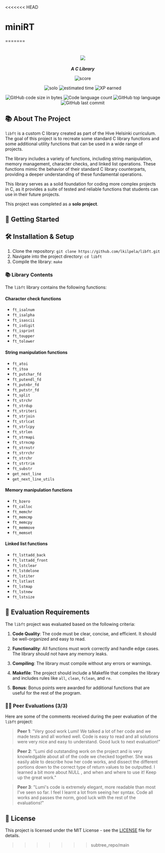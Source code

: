 <<<<<<< HEAD
# miniRT
=======
<h1 align="center">
	<img src="https://github.com/lkilpela/42-project-badges/blob/main/badges/libftm.png" />
</h1>

<p align="center">
	<b><i>A C Library</i></b><br>
</p>

<p align="center">
    <img alt="score" src="https://img.shields.io/badge/score-125%2F100-brightgreen" />
<p align="center">
    <img alt="solo" src="https://img.shields.io/badge/solo-yellow" />
    <img alt="estimated time" src="https://img.shields.io/badge/time%20spent-70%20hours-blue" />
    <img alt="XP earned" src="https://img.shields.io/badge/XP%20earned-462-orange" />
<p align="center">
	<img alt="GitHub code size in bytes" src="https://img.shields.io/github/languages/code-size/lkilpela/libft?color=lightblue" />
	<img alt="Code language count" src="https://img.shields.io/github/languages/count/lkilpela/libft?color=yellow" />
	<img alt="GitHub top language" src="https://img.shields.io/github/languages/top/lkilpela/libft?color=blue" />
	<img alt="GitHub last commit" src="https://img.shields.io/github/last-commit/lkilpela/libft?color=green" />
</p>

## 📚 About The Project

`libft` is a custom C library created as part of the Hive Helsinki curriculum. The goal of this project is to recreate some standard C library functions and some additional utility functions that can be used in a wide range of projects.

The library includes a variety of functions, including string manipulation, memory management, character checks, and linked list operations. These functions mimic the behavior of their standard C library counterparts, providing a deeper understanding of these fundamental operations.

This library serves as a solid foundation for coding more complex projects in C, as it provides a suite of tested and reliable functions that students can use in their future projects.

This project was completed as a **solo project**.

## 🏁 Getting Started

## 🛠️ Installation & Setup

1. Clone the repository: `git clone https://github.com/lkilpela/libft.git`
2. Navigate into the project directory: `cd libft`
3. Compile the library: `make`

### 📚 Library Contents

The `libft` library contains the following functions:

#### Character check functions
- `ft_isalnum`
- `ft_isalpha`
- `ft_isascii`
- `ft_isdigit`
- `ft_isprint`
- `ft_toupper`
- `ft_tolower`

#### String manipulation functions
- `ft_atoi`
- `ft_itoa`
- `ft_putchar_fd`
- `ft_putendl_fd`
- `ft_putnbr_fd`
- `ft_putstr_fd`
- `ft_split`
- `ft_strchr`
- `ft_strdup`
- `ft_striteri`
- `ft_strjoin`
- `ft_strlcat`
- `ft_strlcpy`
- `ft_strlen`
- `ft_strmapi`
- `ft_strncmp`
- `ft_strnstr`
- `ft_strrchr`
- `ft_strchr`
- `ft_strtrim`
- `ft_substr`
- `get_next_line`
- `get_next_line_utils`

#### Memory manipulation functions
- `ft_bzero`
- `ft_calloc`
- `ft_memchr`
- `ft_memcmp`
- `ft_memcpy`
- `ft_memmove`
- `ft_memset`

#### Linked list functions
- `ft_lsttadd_back`
- `ft_lsttadd_front`
- `ft_lstclear`
- `ft_lstdelone`
- `ft_lstiter`
- `ft_lstlast`
- `ft_lstmap`
- `ft_lstnew`
- `ft_lstsize`

## 📝 Evaluation Requirements

The `libft` project was evaluated based on the following criteria:

1. **Code Quality**: The code must be clear, concise, and efficient. It should be well-organized and easy to read.

2. **Functionality**: All functions must work correctly and handle edge cases. The library should not have any memory leaks.

3. **Compiling**: The library must compile without any errors or warnings.

4. **Makefile**: The project should include a Makefile that compiles the library and includes rules like `all`, `clean`, `fclean`, and `re`.

5. **Bonus**: Bonus points were awarded for additional functions that are useful for the rest of the program.

### 🧑‍💻 Peer Evaluations (3/3)

Here are some of the comments received during the peer evaluation of the `libft` project:

> **Peer 1**: "Very good work Lumi! We talked a lot of her code and we made tests and all worked well. Code is easy to read and all solutions were very nice and easy to understand. Good luck to next evaluation!"

> **Peer 2**: "Lumi did outstanding work on the project and is very knowledgable about all of the code we checked together. She was easily able to describe how her code works, and dissect the different portions down to the correct type of return values to be outputted. I learned a bit more about NULL , and when and where to use it! Keep up the great work."

> **Peer 3**: "Lumi's code is extremely elegant, more readable than most I've seen so far. I feel I learnt a lot from seeing her syntax. Code all works and passes the norm, good luck with the rest of the evaluations!"

## 📜 License

This project is licensed under the MIT License - see the [LICENSE](https://github.com/lkilpela/libft/blob/main/docs/LICENSE) file for details.
>>>>>>> subtree_repo/main
